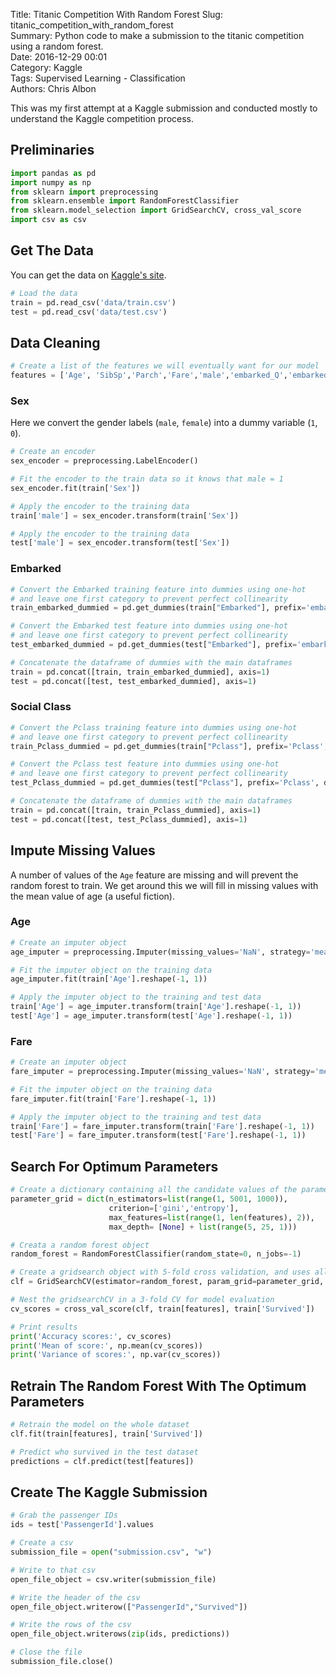 Title: Titanic Competition With Random Forest
Slug: titanic_competition_with_random_forest  
Summary: Python code to make a submission to the titanic competition using a random forest.   
Date: 2016-12-29 00:01  
Category: Kaggle  
Tags: Supervised Learning - Classification  
Authors: Chris Albon

This was my first attempt at a Kaggle submission and conducted mostly to understand the Kaggle competition process.

## Preliminaries


```python
import pandas as pd
import numpy as np
from sklearn import preprocessing
from sklearn.ensemble import RandomForestClassifier
from sklearn.model_selection import GridSearchCV, cross_val_score
import csv as csv
```

## Get The Data

You can get the data on [Kaggle's site](https://www.kaggle.com/c/titanic).


```python
# Load the data
train = pd.read_csv('data/train.csv')
test = pd.read_csv('data/test.csv')
```

## Data Cleaning


```python
# Create a list of the features we will eventually want for our model
features = ['Age', 'SibSp','Parch','Fare','male','embarked_Q','embarked_S','Pclass_2', 'Pclass_3']
```

### Sex

Here we convert the gender labels (`male`, `female`) into a dummy variable (`1`, `0`).


```python
# Create an encoder
sex_encoder = preprocessing.LabelEncoder()

# Fit the encoder to the train data so it knows that male = 1
sex_encoder.fit(train['Sex'])

# Apply the encoder to the training data
train['male'] = sex_encoder.transform(train['Sex'])

# Apply the encoder to the training data
test['male'] = sex_encoder.transform(test['Sex'])
```

### Embarked


```python
# Convert the Embarked training feature into dummies using one-hot
# and leave one first category to prevent perfect collinearity
train_embarked_dummied = pd.get_dummies(train["Embarked"], prefix='embarked', drop_first=True)

# Convert the Embarked test feature into dummies using one-hot
# and leave one first category to prevent perfect collinearity
test_embarked_dummied = pd.get_dummies(test["Embarked"], prefix='embarked', drop_first=True)

# Concatenate the dataframe of dummies with the main dataframes
train = pd.concat([train, train_embarked_dummied], axis=1)
test = pd.concat([test, test_embarked_dummied], axis=1)
```

### Social Class


```python
# Convert the Pclass training feature into dummies using one-hot
# and leave one first category to prevent perfect collinearity
train_Pclass_dummied = pd.get_dummies(train["Pclass"], prefix='Pclass', drop_first=True)

# Convert the Pclass test feature into dummies using one-hot
# and leave one first category to prevent perfect collinearity
test_Pclass_dummied = pd.get_dummies(test["Pclass"], prefix='Pclass', drop_first=True)

# Concatenate the dataframe of dummies with the main dataframes
train = pd.concat([train, train_Pclass_dummied], axis=1)
test = pd.concat([test, test_Pclass_dummied], axis=1)
```

## Impute Missing Values

A number of values of the `Age` feature are missing and will prevent the random forest to train. We get around this we will fill in missing values with the mean value of age (a useful fiction).

### Age

```python
# Create an imputer object
age_imputer = preprocessing.Imputer(missing_values='NaN', strategy='mean', axis=0)

# Fit the imputer object on the training data
age_imputer.fit(train['Age'].reshape(-1, 1))

# Apply the imputer object to the training and test data
train['Age'] = age_imputer.transform(train['Age'].reshape(-1, 1))
test['Age'] = age_imputer.transform(test['Age'].reshape(-1, 1))
```
### Fare

```python
# Create an imputer object
fare_imputer = preprocessing.Imputer(missing_values='NaN', strategy='mean', axis=0)

# Fit the imputer object on the training data
fare_imputer.fit(train['Fare'].reshape(-1, 1))

# Apply the imputer object to the training and test data
train['Fare'] = fare_imputer.transform(train['Fare'].reshape(-1, 1))
test['Fare'] = fare_imputer.transform(test['Fare'].reshape(-1, 1))
```

## Search For Optimum Parameters


```python
# Create a dictionary containing all the candidate values of the parameters
parameter_grid = dict(n_estimators=list(range(1, 5001, 1000)),
                      criterion=['gini','entropy'],
                      max_features=list(range(1, len(features), 2)),
                      max_depth= [None] + list(range(5, 25, 1)))

# Creata a random forest object
random_forest = RandomForestClassifier(random_state=0, n_jobs=-1)

# Create a gridsearch object with 5-fold cross validation, and uses all cores (n_jobs=-1)
clf = GridSearchCV(estimator=random_forest, param_grid=parameter_grid, cv=5, verbose=1, n_jobs=-1)
```


```python
# Nest the gridsearchCV in a 3-fold CV for model evaluation
cv_scores = cross_val_score(clf, train[features], train['Survived'])

# Print results
print('Accuracy scores:', cv_scores)
print('Mean of score:', np.mean(cv_scores))
print('Variance of scores:', np.var(cv_scores))
```

## Retrain The Random Forest With The Optimum Parameters


```python
# Retrain the model on the whole dataset
clf.fit(train[features], train['Survived'])

# Predict who survived in the test dataset
predictions = clf.predict(test[features])
```

## Create The Kaggle Submission


```python
# Grab the passenger IDs
ids = test['PassengerId'].values

# Create a csv
submission_file = open("submission.csv", "w")

# Write to that csv
open_file_object = csv.writer(submission_file)

# Write the header of the csv
open_file_object.writerow(["PassengerId","Survived"])

# Write the rows of the csv
open_file_object.writerows(zip(ids, predictions))

# Close the file
submission_file.close()
```

